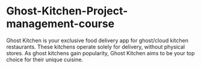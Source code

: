 # Ghost-Kitchen-Project-management-course
Ghost Kitchen is your exclusive food delivery app for ghost/cloud kitchen restaurants. These kitchens operate solely for delivery, without physical stores. As ghost kitchens gain popularity, Ghost Kitchen aims to be your top choice for their unique cuisine.
